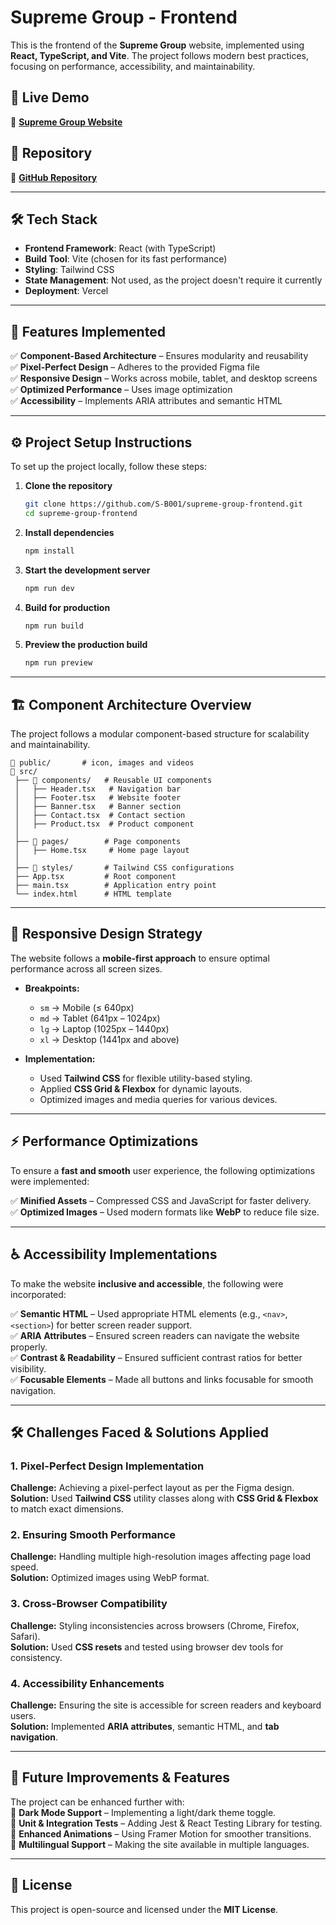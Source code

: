 # **Supreme Group - Frontend**  

This is the frontend of the **Supreme Group** website, implemented using **React, TypeScript, and Vite**. The project follows modern best practices, focusing on performance, accessibility, and maintainability.  

## 🚀 **Live Demo**  
🔗 **[Supreme Group Website](https://supreme-group-sb.vercel.app/)**  

## 📂 **Repository**  
🔗 **[GitHub Repository](https://github.com/S-B001/supreme-group-frontend.git)**  

---

## 🛠️ **Tech Stack**  
- **Frontend Framework**: React (with TypeScript)  
- **Build Tool**: Vite (chosen for its fast performance)  
- **Styling**: Tailwind CSS  
- **State Management**: Not used, as the project doesn't require it currently  
- **Deployment**: Vercel  

---

## 📑 **Features Implemented**  
✅ **Component-Based Architecture** – Ensures modularity and reusability  
✅ **Pixel-Perfect Design** – Adheres to the provided Figma file  
✅ **Responsive Design** – Works across mobile, tablet, and desktop screens  
✅ **Optimized Performance** – Uses image optimization  
✅ **Accessibility** – Implements ARIA attributes and semantic HTML  

---

## ⚙️ **Project Setup Instructions**  
To set up the project locally, follow these steps:  

1. **Clone the repository**  
   ```sh
   git clone https://github.com/S-B001/supreme-group-frontend.git
   cd supreme-group-frontend
   ```

2. **Install dependencies**  
   ```sh
   npm install
   ```

3. **Start the development server**  
   ```sh
   npm run dev
   ```

4. **Build for production**  
   ```sh
   npm run build
   ```

5. **Preview the production build**  
   ```sh
   npm run preview
   ```

---

## 🏗️ **Component Architecture Overview**  
The project follows a modular component-based structure for scalability and maintainability.  

```
📂 public/       # icon, images and videos
📂 src/
 ├── 📂 components/   # Reusable UI components
 │   ├── Header.tsx   # Navigation bar
 │   ├── Footer.tsx   # Website footer
 │   ├── Banner.tsx   # Banner section
 │   ├── Contact.tsx  # Contact section
 │   ├── Product.tsx  # Product component
 │
 ├── 📂 pages/        # Page components
 │   ├── Home.tsx     # Home page layout
 │
 ├── 📂 styles/       # Tailwind CSS configurations
 ├── App.tsx         # Root component
 ├── main.tsx        # Application entry point
 └── index.html      # HTML template
```

---

## 📱 **Responsive Design Strategy**  
The website follows a **mobile-first approach** to ensure optimal performance across all screen sizes.  

- **Breakpoints:**  
  - `sm` → Mobile (≤ 640px)  
  - `md` → Tablet (641px – 1024px)  
  - `lg` → Laptop (1025px – 1440px)  
  - `xl` → Desktop (1441px and above)  

- **Implementation:**  
  - Used **Tailwind CSS** for flexible utility-based styling.  
  - Applied **CSS Grid & Flexbox** for dynamic layouts.  
  - Optimized images and media queries for various devices.  

---

## ⚡ **Performance Optimizations**  
To ensure a **fast and smooth** user experience, the following optimizations were implemented:  

✅ **Minified Assets** – Compressed CSS and JavaScript for faster delivery.  
✅ **Optimized Images** – Used modern formats like **WebP** to reduce file size.  

---

## ♿ **Accessibility Implementations**  
To make the website **inclusive and accessible**, the following were incorporated:  

✅ **Semantic HTML** – Used appropriate HTML elements (e.g., `<nav>`, `<section>`) for better screen reader support.  
✅ **ARIA Attributes** – Ensured screen readers can navigate the website properly.  
✅ **Contrast & Readability** – Ensured sufficient contrast ratios for better visibility.  
✅ **Focusable Elements** – Made all buttons and links focusable for smooth navigation.  

---

## 🛠️ **Challenges Faced & Solutions Applied**  
### **1. Pixel-Perfect Design Implementation**  
**Challenge:** Achieving a pixel-perfect layout as per the Figma design.  
**Solution:** Used **Tailwind CSS** utility classes along with **CSS Grid & Flexbox** to match exact dimensions.  

### **2. Ensuring Smooth Performance**  
**Challenge:** Handling multiple high-resolution images affecting page load speed.  
**Solution:** Optimized images using WebP format.  

### **3. Cross-Browser Compatibility**  
**Challenge:** Styling inconsistencies across browsers (Chrome, Firefox, Safari).  
**Solution:** Used **CSS resets** and tested using browser dev tools for consistency.  

### **4. Accessibility Enhancements**  
**Challenge:** Ensuring the site is accessible for screen readers and keyboard users.  
**Solution:** Implemented **ARIA attributes**, semantic HTML, and **tab navigation**.  

---

## 🚀 **Future Improvements & Features**  
The project can be enhanced further with:  
🔹 **Dark Mode Support** – Implementing a light/dark theme toggle.  
🔹 **Unit & Integration Tests** – Adding Jest & React Testing Library for testing.  
🔹 **Enhanced Animations** – Using Framer Motion for smoother transitions.  
🔹 **Multilingual Support** – Making the site available in multiple languages.  

---

## 📜 **License**  
This project is open-source and licensed under the **MIT License**.  
